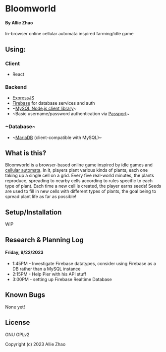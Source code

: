 # Bloomworld

#### By Allie Zhao

In-browser online cellular automata inspired farming/idle game

## Using:

### Client

- React

### Backend

- [ExpressJS](https://expressjs.com/)
- [Firebase](https://firebase.google.com/) for database services and auth
- ~[MySQL Node.js client library](https://github.com/mysqljs/mysql)~
- ~Basic username/password authentication via [Passport](http://www.passportjs.org/)~

### ~Database~

- ~[MariaDB](https://mariadb.com/) (client-compatible with MySQL)~

## What is this?

Bloomworld is a browser-based online game inspired by idle games and [cellular automata](https://en.wikipedia.org/wiki/Cellular_automaton).
In it, players plant various kinds of plants, each one taking up a single cell on a grid.
Every five real-world minutes, the plants reproduce, spreading to nearby cells according to rules specific to each type of plant. Each time a new cell is created, the player earns seeds!
Seeds are used to fill in new cells with different types of plants, the goal being to spread plant life as far as possible!


## Setup/Installation

WIP

## Research & Planning Log

#### Friday, 9/22/2023

- 1:45PM - Investigate Firebase datatypes, consider using Firebase as a DB rather than a MySQL instance
- 2:15PM - Help Pier with his API stuff
- 3:00PM - setting up Firebase Realtime Database


## Known Bugs

None yet!

## License

GNU GPLv2

Copyright (c) 2023 Allie Zhao
